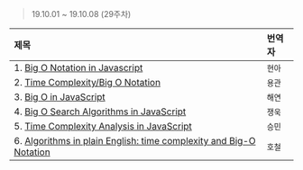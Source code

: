 > 19.10.01 ~ 19.10.08 (29주차)

| 제목 | 번역자 |
|:----|:---- |
| 1. [Big O Notation in Javascript](https://medium.com/cesars-tech-insights/big-o-notation-javascript-25c79f50b19b) | `현아` |
| 2. [Time Complexity/Big O Notation](https://medium.com/javascript-scene/time-complexity-big-o-notation-1a4310c3ee4b) | `용관` |
| 3. [Big O in JavaScript](https://medium.com/@gmedina229/big-o-in-javascript-36ff67766051) | `해연` |
| 4. [Big O Search Algorithms in JavaScript ](http://www.bradoncode.com/blog/2012/04/big-o-algorithm-examples-in-javascript.html) | `쟁욱` |
| 5. [Time Complexity Analysis in JavaScript](https://www.jenniferbland.com/time-complexity-analysis-in-javascript/) | `승민` |
| 6. [Algorithms in plain English: time complexity and Big-O Notation](https://www.freecodecamp.org/news/time-is-complex-but-priceless-f0abd015063c/) | `호철` |

